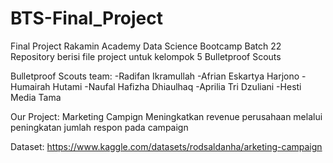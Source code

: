 # BTS-Final_Project
Final Project Rakamin Academy Data Science Bootcamp Batch 22 
Repository berisi file project untuk kelompok 5 Bulletproof Scouts

Bulletproof Scouts team:
-Radifan Ikramullah
-Afrian Eskartya Harjono
-Humairah Hutami
-Naufal Hafizha Dhiaulhaq
-Aprilia Tri Dzuliani
-Hesti Media Tama

Our Project:
Marketing Campign
Meningkatkan	revenue 	perusahaan melalui peningkatan  jumlah respon pada campaign

Dataset:
https://www.kaggle.com/datasets/rodsaldanha/arketing-campaign
